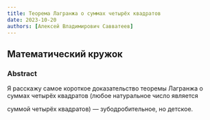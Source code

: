 ```yaml
---
title: Теорема Лагранжа о суммах четырёх квадратов
date: 2023-10-20
authors: [Алексей Владимирович Савватеев]
---
```


## Математический кружок

### Abstract

Я расскажу самое короткое доказательство теоремы Лагранжа
о суммах четырёх квадратов (любое натуральное число является

суммой четырёх квадратов) — зубодробительное, но детское.



